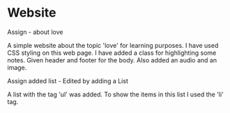 # Website 
Assign - about love

A simple website about the topic 'love' for learning purposes. I have used CSS styling on this web page. I have added a class for highlighting some notes. 
Given header and footer for the body. Also added an audio and an image. 

Assign added list - Edited by adding a List 

A list with the tag 'ul' was added. To show the items in this list I used the 'li' tag.
